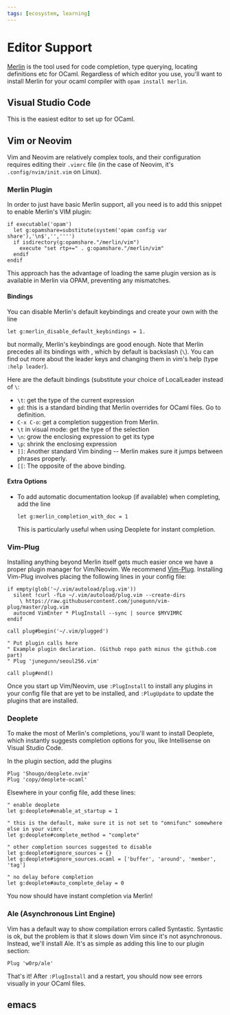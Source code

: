 ```yaml
---
tags: [ecosystem, learning]
---
```


# Editor Support

[Merlin](https://github.com/ocaml/merlin) is the tool used for code completion, type querying, locating definitions etc for OCaml. Regardless of which editor you use, you'll want to install Merlin for your ocaml compiler with `opam install merlin`.

## Visual Studio Code
This is the easiest editor to set up for OCaml.

## Vim or Neovim
Vim and Neovim are relatively complex tools, and their configuration requires editing their `.vimrc` file (in the case of Neovim, it's `.config/nvim/init.vim` on Linux). 

### Merlin Plugin

In order to just have basic Merlin support, all you need is to add this snippet to enable Merlin's VIM plugin:

```
if executable('opam')
  let g:opamshare=substitute(system('opam config var share'),'\n$','','''')
  if isdirectory(g:opamshare."/merlin/vim")
    execute "set rtp+=" . g:opamshare."/merlin/vim"
  endif
endif
```

This approach has the advantage of loading the same plugin version as is available in Merlin via OPAM, preventing any mismatches.

#### Bindings

You can disable Merlin's default keybindings and create your own with the line
```
let g:merlin_disable_default_keybindings = 1.
```
but normally, Merlin's keybindings are good enough. Note that Merlin precedes all its bindings with <LocalLeader>, which by default is backslash (`\`). You can find out more about the leader keys and changing them in vim's help (type `:help leader`).
  
Here are the default bindings (substitute your choice of LocalLeader instead of `\`:
* `\t`: get the type of the current expression
* `gd`: this is a standard binding that Merlin overrides for OCaml files. Go to definition.
* `C-x C-o`: get a completion suggestion from Merlin.
* `\t` in visual mode: get the type of the selection
* `\n`: grow the enclosing expression to get its type
* `\p`: shrink the enclosing expression
* `]]`: Another standard Vim binding -- Merlin makes sure it jumps between phrases properly.
* `[[`: The opposite of the above binding.

#### Extra Options

* To add automatic documentation lookup (if available) when completing, add the line
  ```
  let g:merlin_completion_with_doc = 1
  ```
  This is particularly useful when using Deoplete for instant completion.

### Vim-Plug

Installing anything beyond Merlin itself gets much easier once we have a proper plugin manager for Vim/Neovim.
We recommend [Vim-Plug](https://github.com/junegunn/vim-plug).
Installing Vim-Plug involves placing the following lines in your config file:

```
if empty(glob('~/.vim/autoload/plug.vim'))
  silent !curl -fLo ~/.vim/autoload/plug.vim --create-dirs
    \ https://raw.githubusercontent.com/junegunn/vim-plug/master/plug.vim
  autocmd VimEnter * PlugInstall --sync | source $MYVIMRC
endif

call plug#begin('~/.vim/plugged')

" Put plugin calls here
" Example plugin declaration. (Github repo path minus the github.com part)
" Plug 'junegunn/seoul256.vim'

call plug#end()
```

Once you start up Vim/Neovim, use `:PlugInstall` to install any plugins in your config file
that are yet to be installed, and `:PlugUpdate` to update the plugins that are installed.

### Deoplete

To make the most of Merlin's completions, you'll want to install Deoplete, which instantly
suggests completion options for you, like Intellisense on Visual Studio Code.

In the plugin section, add the plugins

```
Plug 'Shougo/deoplete.nvim'
Plug 'copy/deoplete-ocaml'
```

Elsewhere in your config file, add these lines:

```
" enable deoplete
let g:deoplete#enable_at_startup = 1

" this is the default, make sure it is not set to "omnifunc" somewhere else in your vimrc
let g:deoplete#complete_method = "complete"

" other completion sources suggested to disable
let g:deoplete#ignore_sources = {}
let g:deoplete#ignore_sources.ocaml = ['buffer', 'around', 'member', 'tag']

" no delay before completion
let g:deoplete#auto_complete_delay = 0
```

You now should have instant completion via Merlin!

### Ale (Asynchronous Lint Engine)

Vim has a default way to show compilation errors called Syntastic. Syntastic is ok, but the problem
is that it slows down Vim since it's not asynchronous. Instead, we'll install Ale. It's as simple as
adding this line to our plugin section:

```
Plug 'w0rp/ale'
```

That's it! After `:PlugInstall` and a restart, you should now see errors visually in your OCaml files.

## emacs
